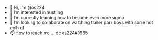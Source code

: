 - 👋 Hi, I’m @os224
- 👀 I’m interested in hustling
- 🌱 I’m currently learning how to become even more sigma
- 💞️ I’m looking to collaborate on watching trailer park boys with some hot goth gf
- 📫 How to reach me ... dc os224#0965

<!---
os224/os224 is a ✨ special ✨ repository because its `README.md` (this file) appears on your GitHub profile.
You can click the Preview link to take a look at your changes.
--->
